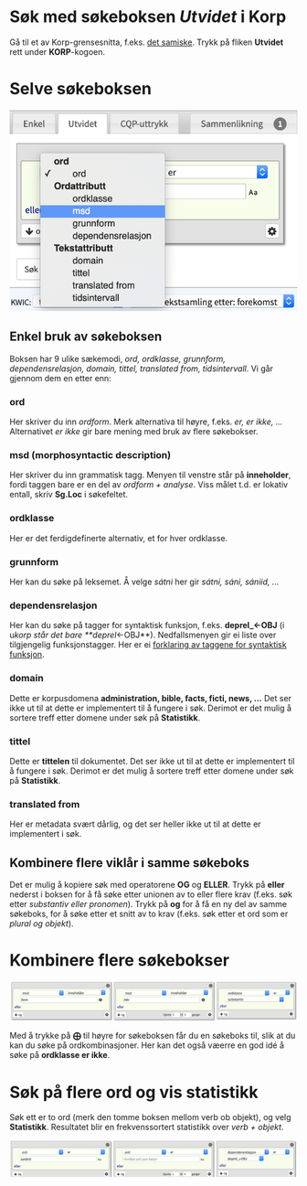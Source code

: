 # Søk med søkeboksen _Utvidet_ i Korp

Gå til et av Korp-grensesnitta, f.eks. [det samiske](http://gtweb.uit.no/korp/). Trykk på fliken **Utvidet** rett under **KORP**-kogoen.

# Selve søkeboksen

![Alt text](korp-utvidet.png?raw=true "Søkeboksen *Utvidet*")

## Enkel bruk av søkeboksen

Boksen har 9 ulike sækemodi, _ord, ordklasse, grunnform, dependensrelasjon, domain, tittel, translated from, tidsintervall_. Vi går gjennom dem en etter enn:

### ord

Her skriver du inn _ordform_. Merk alternativa til høyre, f.eks. _er, er ikke, ..._ Alternativet _er ikke_ gir bare mening med bruk av flere søkebokser.

### msd (morphosyntactic description)

Her skriver du inn grammatisk tagg. Menyen til venstre står på **inneholder**, fordi taggen bare er en del av _ordform + analyse_. Viss målet t.d. er lokativ entall, skriv **Sg.Loc** i søkefeltet.

### ordklasse

Her er det ferdigdefinerte alternativ, et for hver ordklasse.

### grunnform

Her kan du søke på leksemet. Å velge _sátni_ her gir _sátni, sáni, sániid, ..._

### dependensrelasjon

Her kan du søke på tagger for syntaktisk funksjon, f.eks. **deprel_←OBJ** (i u*korp står det bare \*\*deprel*←OBJ\*\*). Nedfallsmenyen gir ei liste over tilgjengelig funksjonstagger. Her er ei [forklaring av taggene for syntaktisk funksjon](https://giellalt.uit.no/lang/sme/docu-sme-syntaxtags.html).

### domain

Dette er korpusdomena **administration, bible, facts, ficti, news, ...** Det ser ikke ut til at dette er implementert til å fungere i søk. Derimot er det mulig å sortere treff etter domene under søk på **Statistikk**.

### tittel

Dette er **tittelen** til dokumentet. Det ser ikke ut til at dette er implementert til å fungere i søk. Derimot er det mulig å sortere treff etter domene under søk på **Statistikk**.

### translated from

Her er metadata svært dårlig, og det ser heller ikke ut til at dette er implementert i søk.

## Kombinere flere viklår i samme søkeboks

Det er mulig å kopiere søk med operatorene **OG** og **ELLER**. Trykk på **eller** nederst i boksen for å få søke etter unionen av to eller flere krav (f.eks. søk etter _substantiv eller pronomen_). Trykk på **og** for å få en ny del av samme søkeboks, for å søke etter et snitt av to krav (f.eks. søk etter et ord som er _plural og objekt_).

# Kombinere flere søkebokser

![Alt text](korp-treboksar.png?raw=true "Kombinasjon av fleire boksar")

Med å trykke på **⨁** til høyre for søkeboksen får du en søkeboks til, slik at du kan du søke på ordkombinasjoner. Her kan det også væerre en god idé å søke på **ordklasse er ikke**.

# Søk på flere ord og vis statistikk

Søk ett er to ord (merk den tomme boksen mellom verb ob objekt), og velg **Statistikk**. Resultatet blir en frekvenssortert statistikk over _verb + objekt_.

![Alt text](korp-treboks-obj.png?raw=true "Uspesifisert ord mellom verbet og objektet")
